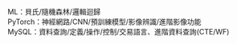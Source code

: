 ML：貝氏/隨機森林/邏輯迴歸<br>
PyTorch：神經網路/CNN/預訓練模型/影像辨識/進階影像功能<br>
MySQL：資料查詢/定義/操作/控制/交易語言、進階資料查詢(CTE/WF)<br>
